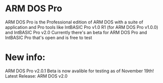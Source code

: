 # ARM DOS Pro
ARM DOS Pro is the Professional edition of ARM DOS with a suite of application and Pro tools like IntBASIC Pro v1.0 R1 (for ARM DOS Pro v1.0.0) and IntBASIC Pro v2.0
Currently there's an beta for ARM DOS Pro and IntBASIC Pro that's open and is free to test
# New info:
ARM DOS Pro v2.0.1 Beta is now avalible for testing as of November 19th!
Latest Release: ARM DOS v2.0
